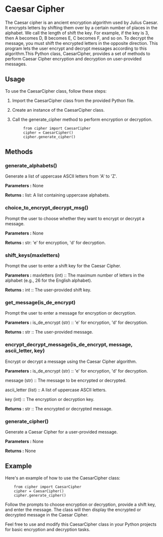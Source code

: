 # Caesar Cipher
The Caesar cipher is an ancient encryption algorithm used by Julius Caesar. It
encrypts letters by shifting them over by a
certain number of places in the alphabet. We
call the length of shift the key. For example, if the
key is 3, then A becomes D, B becomes E, C becomes
F, and so on. To decrypt the message, you must shift
the encrypted letters in the opposite direction. This
program lets the user encrypt and decrypt messages
according to this algorithm.This Python class, CaesarCipher, provides a set of methods to perform Caesar Cipher encryption and decryption on user-provided messages.

## Usage
To use the CaesarCipher class, follow these steps:

1. Import the CaesarCipher class from the provided Python file.
2. Create an instance of the CaesarCipher class.
3. Call the generate_cipher method to perform encryption or decryption.

            from cipher import CaesarCipher
            cipher = CaesarCipher()
            cipher.generate_cipher()
## Methods
### generate_alphabets()
Generate a list of uppercase ASCII letters from 'A' to 'Z'.

**Parameters :** None

**Returns :** list: A list containing uppercase alphabets.
### choice_to_encrypt_decrypt_msg()
Prompt the user to choose whether they want to encrypt or decrypt a message.

**Parameters :** None

**Returns :** str: 'e' for encryption, 'd' for decryption.
### shift_keys(maxletters)
Prompt the user to enter a shift key for the Caesar Cipher.

**Parameters :** maxletters (int) :: The maximum number of letters in the alphabet (e.g., 26 for the English alphabet).

**Returns :** int :: The user-provided shift key.
### get_message(is_de_encrypt)
Prompt the user to enter a message for encryption or decryption.

**Parameters :** is_de_encrypt (str) :: 'e' for encryption, 'd' for decryption.

**Returns :** str :: The user-provided message.
### encrypt_decrypt_message(is_de_encrypt, message, ascii_letter, key)
Encrypt or decrypt a message using the Caesar Cipher algorithm.

**Parameters :** is_de_encrypt (str) :: 'e' for encryption, 'd' for decryption.

message (str) :: The message to be encrypted or decrypted.
           
ascii_letter (list) :: A list of uppercase ASCII letters.
             
key (int) :: The encryption or decryption key.

**Returns :** str :: The encrypted or decrypted message.
### generate_cipher()
Generate a Caesar Cipher for a user-provided message.

**Parameters :** None

**Returns :** None

## Example
Here's an example of how to use the CaesarCipher class:

        from cipher import CaesarCipher
        cipher = CaesarCipher()
        cipher.generate_cipher()
Follow the prompts to choose encryption or decryption, provide a shift key, and enter the message. The class will then display the encrypted or decrypted message in the Caesar Cipher.

Feel free to use and modify this CaesarCipher class in your Python projects for basic encryption and decryption tasks.
